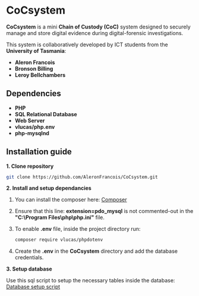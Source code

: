 # CoCsystem

**CoCsystem** is a mini **Chain of Custody (CoC)** system designed to securely manage and store digital evidence during digital-forensic investigations.

This system is collaboratively developed by ICT students from the **University of Tasmania**:
- **Aleron Francois**
- **Bronson Billing**
- **Leroy Bellchambers**

## Dependencies
- **PHP**
- **SQL Relational Database**
- **Web Server**
- **vlucas/php.env**
- **php-mysqlnd**

## Installation guide

**1. Clone repository**
```bash
git clone https://github.com/AleronFrancois/CoCsystem.git
```

**2. Install and setup dependancies**
  
1. You can install the composer here: [Composer](https://getcomposer.org/Composer-Setup.exe)
  
2. Ensure that this line: **extension=pdo_mysql** is not commented-out in the **"C:\Program Files\php\php.ini"** file.

3. To enable **.env** file, inside the project directory run:
   ```bash
   composer require vlucas/phpdotenv
   ```

5. Create the **.env** in the **CoCsystem** directory and add the database credentials.

**3. Setup database**

Use this sql script to setup the necessary tables inside the database: 
[Database setup script](https://github.com/AleronFrancois/CoCsystem/blob/main/setup/database.sql)
